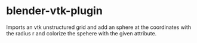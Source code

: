 blender-vtk-plugin
==================

Imports an vtk unstructured grid and add an sphere at the coordinates with the radius r and colorize the spehere with the given attribute.
